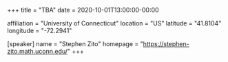 +++
title = "TBA"
date = 2020-10-01T13:00:00-00:00

affiliation = "University of Connecticut"
location = "US"
latitude = "41.8104"
longitude =  "-72.2941"

[speaker]
  name = "Stephen Zito"
  homepage = "https://stephen-zito.math.uconn.edu/"
+++
